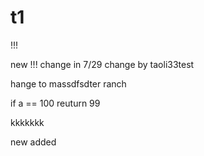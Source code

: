 # t1

!!!

new !!! change in 7/29  change  by taoli33test

 hange to massdfsdter ranch

if a == 100
reuturn 99

kkkkkkk

new added 

